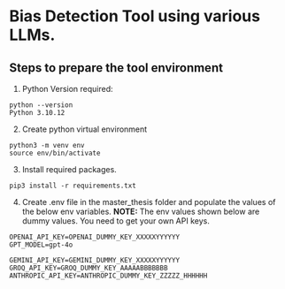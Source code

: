 # Bias Detection Tool using various LLMs.

## Steps to prepare the tool environment
1. Python Version required:
```
python --version
Python 3.10.12
```
2. Create python virtual environment
```
python3 -m venv env
source env/bin/activate
```
3. Install required packages.
```
pip3 install -r requirements.txt
```

4. Create .env file in the master_thesis folder and populate the values of the below env variables. 
<b>NOTE:</b> The env values shown below are dummy values. You need to get your own API keys.
```
OPENAI_API_KEY=OPENAI_DUMMY_KEY_XXXXXYYYYYY
GPT_MODEL=gpt-4o

GEMINI_API_KEY=GEMINI_DUMMY_KEY_XXXXXYYYYYY
GROQ_API_KEY=GROQ_DUMMY_KEY_AAAAABBBBBBB
ANTHROPIC_API_KEY=ANTHROPIC_DUMMY_KEY_ZZZZZ_HHHHHH
```

